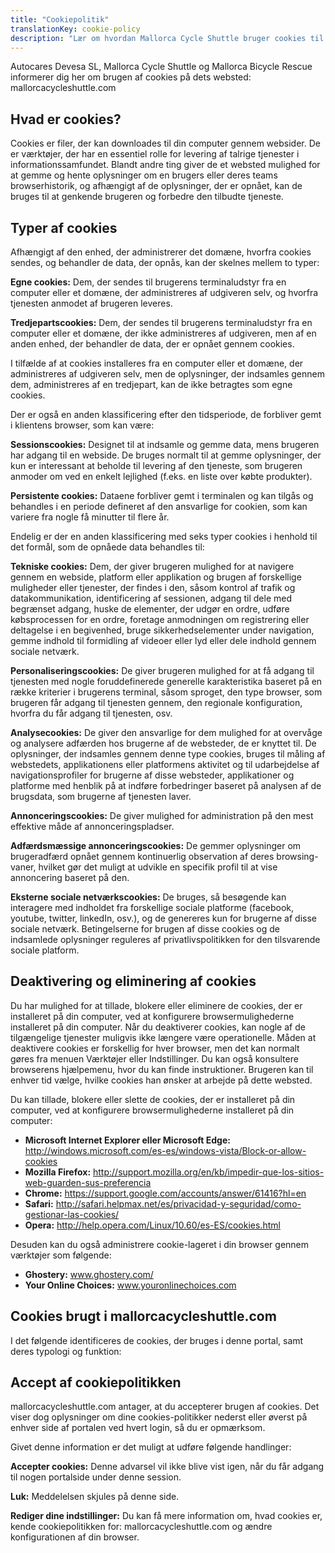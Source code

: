```yaml
---
title: "Cookiepolitik"
translationKey: cookie-policy
description: "Lær om hvordan Mallorca Cycle Shuttle bruger cookies til at forbedre din browseroplevelse og analysere webstedstrafik."
---
```


Autocares Devesa SL, Mallorca Cycle Shuttle og Mallorca Bicycle Rescue informerer dig her om brugen af cookies på dets websted: mallorcacycleshuttle.com

## Hvad er cookies?

Cookies er filer, der kan downloades til din computer gennem websider. De er værktøjer, der har en essentiel rolle for levering af talrige tjenester i informationssamfundet. Blandt andre ting giver de et websted mulighed for at gemme og hente oplysninger om en brugers eller deres teams browserhistorik, og afhængigt af de oplysninger, der er opnået, kan de bruges til at genkende brugeren og forbedre den tilbudte tjeneste.

## Typer af cookies

Afhængigt af den enhed, der administrerer det domæne, hvorfra cookies sendes, og behandler de data, der opnås, kan der skelnes mellem to typer:

**Egne cookies:** Dem, der sendes til brugerens terminaludstyr fra en computer eller et domæne, der administreres af udgiveren selv, og hvorfra tjenesten anmodet af brugeren leveres.

**Tredjepartscookies:** Dem, der sendes til brugerens terminaludstyr fra en computer eller et domæne, der ikke administreres af udgiveren, men af en anden enhed, der behandler de data, der er opnået gennem cookies.

I tilfælde af at cookies installeres fra en computer eller et domæne, der administreres af udgiveren selv, men de oplysninger, der indsamles gennem dem, administreres af en tredjepart, kan de ikke betragtes som egne cookies.

Der er også en anden klassificering efter den tidsperiode, de forbliver gemt i klientens browser, som kan være:

**Sessionscookies:** Designet til at indsamle og gemme data, mens brugeren har adgang til en webside. De bruges normalt til at gemme oplysninger, der kun er interessant at beholde til levering af den tjeneste, som brugeren anmoder om ved en enkelt lejlighed (f.eks. en liste over købte produkter).

**Persistente cookies:** Dataene forbliver gemt i terminalen og kan tilgås og behandles i en periode defineret af den ansvarlige for cookien, som kan variere fra nogle få minutter til flere år.

Endelig er der en anden klassificering med seks typer cookies i henhold til det formål, som de opnåede data behandles til:

**Tekniske cookies:** Dem, der giver brugeren mulighed for at navigere gennem en webside, platform eller applikation og brugen af forskellige muligheder eller tjenester, der findes i den, såsom kontrol af trafik og datakommunikation, identificering af sessionen, adgang til dele med begrænset adgang, huske de elementer, der udgør en ordre, udføre købsprocessen for en ordre, foretage anmodningen om registrering eller deltagelse i en begivenhed, bruge sikkerhedselementer under navigation, gemme indhold til formidling af videoer eller lyd eller dele indhold gennem sociale netværk.

**Personaliseringscookies:** De giver brugeren mulighed for at få adgang til tjenesten med nogle foruddefinerede generelle karakteristika baseret på en række kriterier i brugerens terminal, såsom sproget, den type browser, som brugeren får adgang til tjenesten gennem, den regionale konfiguration, hvorfra du får adgang til tjenesten, osv.

**Analysecookies:** De giver den ansvarlige for dem mulighed for at overvåge og analysere adfærden hos brugerne af de websteder, de er knyttet til. De oplysninger, der indsamles gennem denne type cookies, bruges til måling af webstedets, applikationens eller platformens aktivitet og til udarbejdelse af navigationsprofiler for brugerne af disse websteder, applikationer og platforme med henblik på at indføre forbedringer baseret på analysen af de brugsdata, som brugerne af tjenesten laver.

**Annonceringscookies:** De giver mulighed for administration på den mest effektive måde af annonceringspladser.

**Adfærdsmæssige annonceringscookies:** De gemmer oplysninger om brugeradfærd opnået gennem kontinuerlig observation af deres browsing-vaner, hvilket gør det muligt at udvikle en specifik profil til at vise annoncering baseret på den.

**Eksterne sociale netværkscookies:** De bruges, så besøgende kan interagere med indholdet fra forskellige sociale platforme (facebook, youtube, twitter, linkedIn, osv.), og de genereres kun for brugerne af disse sociale netværk. Betingelserne for brugen af disse cookies og de indsamlede oplysninger reguleres af privatlivspolitikken for den tilsvarende sociale platform.

## Deaktivering og eliminering af cookies

Du har mulighed for at tillade, blokere eller eliminere de cookies, der er installeret på din computer, ved at konfigurere browsermulighederne installeret på din computer. Når du deaktiverer cookies, kan nogle af de tilgængelige tjenester muligvis ikke længere være operationelle. Måden at deaktivere cookies er forskellig for hver browser, men det kan normalt gøres fra menuen Værktøjer eller Indstillinger. Du kan også konsultere browserens hjælpemenu, hvor du kan finde instruktioner. Brugeren kan til enhver tid vælge, hvilke cookies han ønsker at arbejde på dette websted.

Du kan tillade, blokere eller slette de cookies, der er installeret på din computer, ved at konfigurere browsermulighederne installeret på din computer:

- **Microsoft Internet Explorer eller Microsoft Edge:** http://windows.microsoft.com/es-es/windows-vista/Block-or-allow-cookies
- **Mozilla Firefox:** http://support.mozilla.org/en/kb/impedir-que-los-sitios-web-guarden-sus-preferencia
- **Chrome:** https://support.google.com/accounts/answer/61416?hl=en
- **Safari:** http://safari.helpmax.net/es/privacidad-y-seguridad/como-gestionar-las-cookies/
- **Opera:** http://help.opera.com/Linux/10.60/es-ES/cookies.html

Desuden kan du også administrere cookie-lageret i din browser gennem værktøjer som følgende:

- **Ghostery:** www.ghostery.com/
- **Your Online Choices:** www.youronlinechoices.com

## Cookies brugt i mallorcacycleshuttle.com

I det følgende identificeres de cookies, der bruges i denne portal, samt deres typologi og funktion:

## Accept af cookiepolitikken

mallorcacycleshuttle.com antager, at du accepterer brugen af cookies. Det viser dog oplysninger om dine cookies-politikker nederst eller øverst på enhver side af portalen ved hvert login, så du er opmærksom.

Givet denne information er det muligt at udføre følgende handlinger:

**Accepter cookies:** Denne advarsel vil ikke blive vist igen, når du får adgang til nogen portalside under denne session.

**Luk:** Meddelelsen skjules på denne side.

**Rediger dine indstillinger:** Du kan få mere information om, hvad cookies er, kende cookiepolitikken for: mallorcacycleshuttle.com og ændre konfigurationen af din browser.
